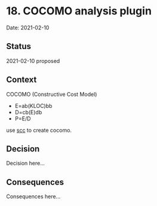 # 18. COCOMO analysis plugin

Date: 2021-02-10

## Status

2021-02-10 proposed

## Context

COCOMO (Constructive Cost Model)

 - E=ab(KLOC)bb
 - D=cb(E)db
 - P=E/D

use [scc](https://github.com/boyter/scc) to create cocomo. 

## Decision

Decision here...

## Consequences

Consequences here...
